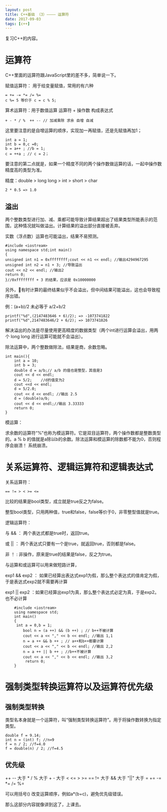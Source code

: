 ```yaml
---
layout: post
title: C++基础 （3）———— 运算符
date: 2017-09-03
tags: [c++]
---
```


复习C++的内容。

# 运算符

C++里面的运算符跟JavaScript里的差不多，简单说一下。

赋值运算符： 用于给变量赋值，常用的有六种
  
	= += -= *= /= %= 
	c %= 5 等价于 c = c % 5;
 
算术运算符：用于数值运算 运算符 + 操作数 构成表达式

	+ - * / %  ++ -- // 加减乘除 求余 自增 自减 
	
这里要注意的是自增运算的顺序，实现加一再赋值，还是先赋值再加1；

	int a = 1;
	int b = 0,c =0;
	b = a++ ; //b = 1;
	c = ++a ; // c = 2；

要注意的第二点就是，如果一个精度不同的两个操作数做运算的话，一起中操作数精度高的类型为准。

精度：double > long long > int > short > char
	
	2 * 0.5 => 1.0

## 溢出

 两个整数类型进行加、减、乘都可能导致计算结果超出了结果类型所能表示的范围，这种情况就叫做溢出。计算结果的溢出部分直接被丢弃。
 
 实数（浮点数）运算也可能溢出，结果不易预测。

	#include <iostream>
	using namespace std;int main() 
	{ 
	unsigned int n1 = 0xffffffff;cout << n1 << endl; //输出4294967295
	unsigned int n2 = n1 + 3; //导致溢出
	cout << n2 << endl; //输出2
	return 0;
	}//0xffffffff + 3 的结果，应该是 0x10000000
 
 
另外，有时计算的最终结果似乎不会溢出，但中间结果可能溢出，这也会导致程序出错。 
 
例：(a+b)/2 未必等于 a/2+b/2

	printf("%d",(2147483646 + 6)/2); => -1073741822
	printf("%d",2147483646/2 + 6/2); => 1073741826
 
解决溢出的办法是尽量使用更高精度的数据类型（两个int进行运算会溢出，用两个 long long 进行运算可能就不会溢出）。
 
除法运算中，两个整数做除法，结果是商，余数忽略。

	int main(){
		int a = 10;
		int b = 3;
		double d = a/b;// a/b 的值也是整型，其值是3
		cout << d << endl;
		d = 5/2;	//d的值变为2
		cout <<d << endl;
		d = 5/2.0;
		cout << d << endl; //输出 2.5
		d = (double)a/b;
		cout << d << endl;//输出 3.33333
		return 0;
	}

模运算：
 
求余数的运算符“%”也称为模运算符。它是双目运算符，两个操作数都是整数类型的。a % b 的值就是a除以b的余数。除法运算和模运算的除数都不能为0，否则程序会崩溃！ 
系统崩溃。

# 关系运算符、逻辑运算符和逻辑表达式

关系运算符：
	
	== != > < >= <= 

比较的结果是bool类型，成立就是true反之为false。

整型bool类型，只用两种值，true和false，false等价于0，非零整型值就是true。
 
逻辑运算符：

与 && ： 两个表达式都是true时，返回true。

或 || ： 两个表达式只要有一个是true，就返回true，否则都是false。

非 ！ : 非操作，原来是true的结果是false，反之为true。

与运算和或运算可以用来做短路计算，
 
exp1 && exp2 ： 如果已经算出表达式exp1为假，那么整个表达式的值肯定为假，于是表达式exp2就不需要再计算

exp1 || exp2 ：如果已经算出exp1为真，那么整个表达式必定为真，于是exp2。也不必计算 
 
		#include <iostream>
		using namespace std;
		int main()
		{
		 int a = 0,b = 1;
			bool n = (a ++) && (b ++) ; // b++不被计算
			cout << a << "," << b << endl; //输出 1,1 
			n = a ++ && b ++ ; // a++和b++都要计算
			cout << a << "," << b << endl; //输出 2,2 
			n = a ++ || b ++ ; //b++不被计算
			cout << a << "," << b << endl; //输出 3,2 
			 return 0;
		}


# 强制类型转换运算符以及运算符优先级

## 强制类型转换

类型名本身就是一个运算符，叫“强制类型转换运算符”。用于将操作数转换为指定类型。

	double f = 9.14;
	int n = (int) f; //n=9
	f = n / 2; //f=4.0
	f = double(n) / 2; //f=4.5 

## 优先级

++ -- 大于 * / % 大于 + - 大于 < <= > >= == != 大于 && 大于 "||" 大于 = += -= *= /= %=

可以用括号() 改变运算顺序，例如a*(b+c)，避免优先级错误。

那么这部分内容就像讲到这了，上课去。













